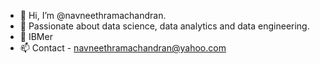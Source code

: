 - 👋 Hi, I’m @navneethramachandran.
- 👀 Passionate about data science, data analytics and data engineering.
- 🌱 IBMer
- 📫 Contact - navneethramachandran@yahoo.com

<!---
navneethramachandran14/navneethramachandran14 is a ✨ special ✨ repository because its `README.md` (this file) appears on your GitHub profile.
You can click the Preview link to take a look at your changes.
--->
